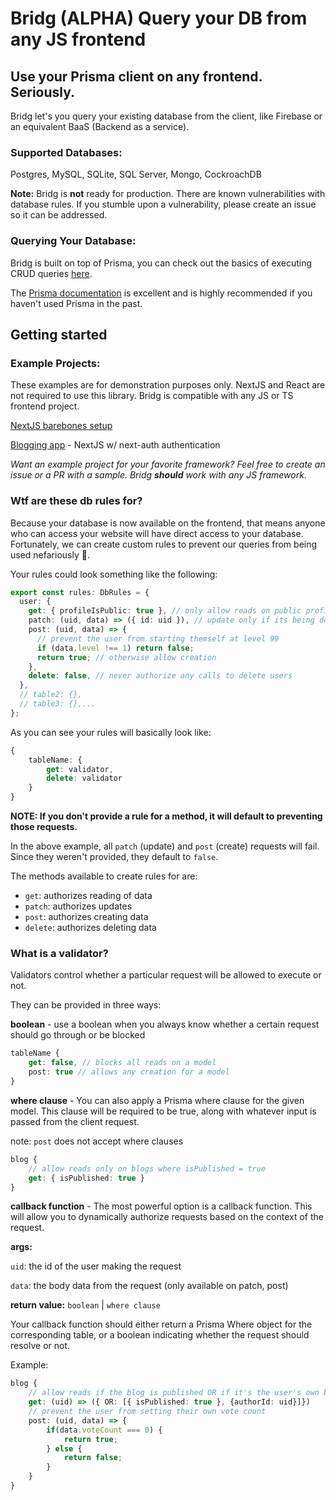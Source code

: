 # Bridg (ALPHA) Query your DB from any JS frontend

## Use your Prisma client on any frontend. Seriously.

Bridg let's you query your existing database from the client, like Firebase or an equivalent BaaS (Backend as a service).

### Supported Databases:

Postgres, MySQL, SQLite, SQL Server, Mongo, CockroachDB

**Note:** Bridg is **not** ready for production. There are known vulnerabilities with database rules. If you stumble upon a vulnerability, please create an issue so it can be addressed.

### Querying Your Database:

Bridg is built on top of Prisma, you can check out the basics of executing CRUD queries [here](https://www.prisma.io/docs/concepts/components/prisma-client/crud).

The [Prisma documentation](https://www.prisma.io/docs/getting-started) is excellent and is highly recommended if you haven't used Prisma in the past.

## Getting started

### Example Projects:

These examples are for demonstration purposes only. NextJS and React are not required to use this library. Bridg is compatible with any JS or TS frontend project.

[NextJS barebones setup](./examples/next-basic/)

[Blogging app](./examples/next-nextauth-blogs/) - NextJS w/ next-auth authentication

_Want an example project for your favorite framework? Feel free to create an issue or a PR with a sample. Bridg **should** work with any JS framework._

### Wtf are these db rules for?

Because your database is now available on the frontend, that means anyone who can access your website will have direct access to your database. Fortunately, we can create custom rules to prevent our queries from being used nefariously 🥷.

Your rules could look something like the following:

```ts
export const rules: DbRules = {
  user: {
    get: { profileIsPublic: true }, // only allow reads on public profiles
    patch: (uid, data) => ({ id: uid }), // update only if its being done by the user
    post: (uid, data) => {
      // prevent the user from starting themself at level 99
      if (data.level !== 1) return false;
      return true; // otherwise allow creation
    },
    delete: false, // never authorize any calls to delete users
  },
  // table2: {},
  // table3: {},...
};
```

As you can see your rules will basically look like:

```ts
{
    tableName: {
        get: validator,
        delete: validator
    }
}
```

**NOTE: If you don't provide a rule for a method, it will default to preventing those requests.**

In the above example, all `patch` (update) and `post` (create) requests will fail. Since they weren't provided, they default to `false`.

The methods available to create rules for are:

- `get`: authorizes reading of data
- `patch`: authorizes updates
- `post`: authorizes creating data
- `delete`: authorizes deleting data

### What is a validator?

Validators control whether a particular request will be allowed to execute or not.

They can be provided in three ways:

**boolean** - use a boolean when you always know whether a certain request should go through or be blocked

```ts
tableName {
    get: false, // blocks all reads on a model
    post: true // allows any creation for a model
}
```

**where clause** - You can also apply a Prisma where clause for the given model. This clause will be required to be true, along with whatever input is passed from the client request.

note: `post` does not accept where clauses

```ts
blog {
    // allow reads only on blogs where isPublished = true
    get: { isPublished: true }
}
```

**callback function** - The most powerful option is a callback function. This will allow you to dynamically authorize requests based on the context of the request.

**args:**

`uid`: the id of the user making the request

`data`: the body data from the request (only available on patch, post)

**return value:** `boolean` | `where clause`

Your callback function should either return a Prisma Where object for the corresponding table, or a boolean indicating whether the request should resolve or not.

Example:

```ts
blog {
    // allow reads if the blog is published OR if it's the user's own blog
    get: (uid) => ({ OR: [{ isPublished: true }, {authorId: uid}]})
    // prevent the user from setting their own vote count
    post: (uid, data) => {
        if(data.voteCount === 0) {
            return true;
        } else {
            return false;
        }
    }
}
```
